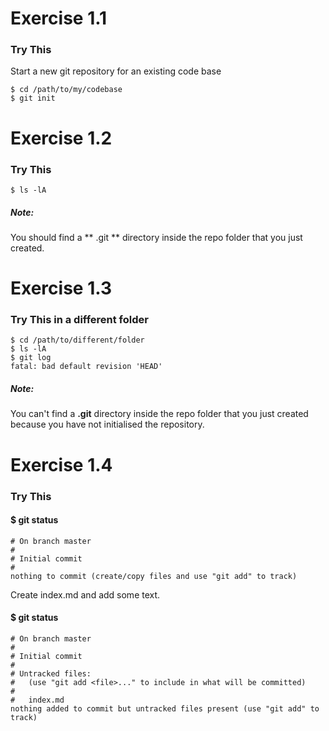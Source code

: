 # Exercise 1.1
### Try This
Start a new git repository for an existing code base


```
$ cd /path/to/my/codebase
$ git init
```
# Exercise 1.2
### Try This
```
$ ls -lA
```
##### Note:
You should find a ** .git ** directory inside the repo folder that you just created.

# Exercise 1.3
### Try This in a different folder
```
$ cd /path/to/different/folder
$ ls -lA
$ git log
fatal: bad default revision 'HEAD'

```
##### Note:
You can't find a **.git** directory inside the repo folder that you just created because you have not initialised the repository.

# Exercise 1.4
### Try This

#### $ git status
```
# On branch master
#
# Initial commit
#
nothing to commit (create/copy files and use "git add" to track)
```

Create index.md and add some text.
#### $ git status
```
# On branch master
#
# Initial commit
#
# Untracked files:
#   (use "git add <file>..." to include in what will be committed)
#
#   index.md
nothing added to commit but untracked files present (use "git add" to track)
```







